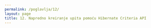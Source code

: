 ```yaml
---
permalink: /poglavlja/12/
layout: page
title: 12. Napredno kreiranje upita pomoću Hibernate Criteria API
---
```

